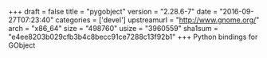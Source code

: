+++
draft = false
title = "pygobject"
version = "2.28.6-7"
date = "2016-09-27T07:23:40"
categories = ['devel']
upstreamurl = "http://www.gnome.org/"
arch = "x86_64"
size = "498760"
usize = "3960559"
sha1sum = "e4ee8203b029cfb3b4c8becc91ce7288c13f92b1"
+++
Python bindings for GObject